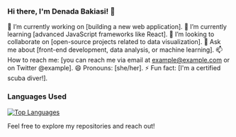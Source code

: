 ### Hi there, I'm Denada Bakiasi! 👋

🔭 I’m currently working on [building a new web application].
🌱 I’m currently learning [advanced JavaScript frameworks like React].
👯 I’m looking to collaborate on [open-source projects related to data visualization].
💬 Ask me about [front-end development, data analysis, or machine learning].
📫 How to reach me: [you can reach me via email at example@example.com or on Twitter @example].
😄 Pronouns: [she/her].
⚡ Fun fact: [I'm a certified scuba diver!].

### Languages Used

[![Top Languages](https://github-readme-stats.vercel.app/api/top-langs/?username=bakiasib&layout=compact)](https://github.com/bakiasib/github-readme-stats)

Feel free to explore my repositories and reach out!
